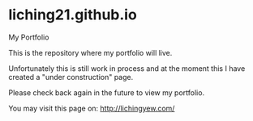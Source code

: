 # liching21.github.io
My Portfolio

This is the repository where my portfolio will live.

Unfortunately this is still work in process and at the moment this I have created a "under construction" page.

Please check back again in the future to view my portfolio.

You may visit this page on: http://lichingyew.com/
